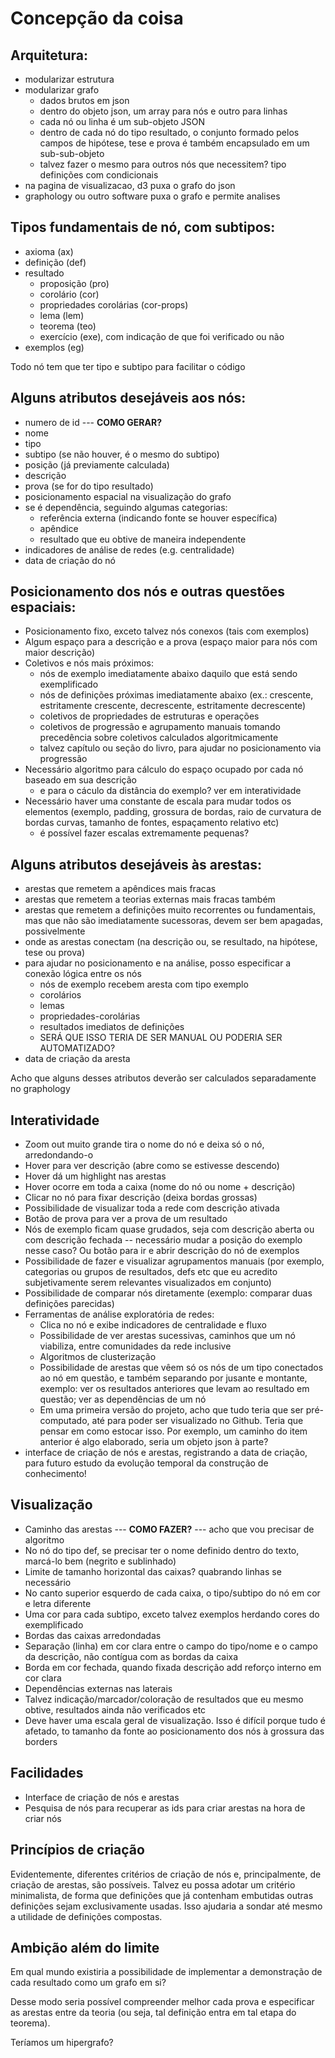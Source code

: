 # Concepção da coisa


## Arquitetura:

- modularizar estrutura
- modularizar grafo
    - dados brutos em json
    - dentro do objeto json, um array para nós e outro para linhas
    - cada nó ou linha é um sub-objeto JSON
    - dentro de cada nó do tipo resultado, o conjunto formado pelos campos de hipótese, tese e prova é também encapsulado em um sub-sub-objeto
    - talvez fazer o mesmo para outros nós que necessitem? tipo definições com condicionais
- na pagina de visualizacao, d3 puxa o grafo do json
- graphology ou outro software puxa o grafo e permite analises


## Tipos fundamentais de nó, com subtipos:

- axioma (ax)
- definição (def)
- resultado
    - proposição (pro)
    - corolário (cor)
    - propriedades corolárias (cor-props)
    - lema (lem)
    - teorema (teo)
    - exercício (exe), com indicação de que foi verificado ou não
- exemplos (eg)

Todo nó tem que ter tipo e subtipo para facilitar o código


## Alguns atributos desejáveis aos nós:

- numero de id --- **COMO GERAR?**
- nome
- tipo
- subtipo (se não houver, é o mesmo do subtipo)
- posição (já previamente calculada)
- descrição
- prova (se for do tipo resultado)
- posicionamento espacial na visualização do grafo
- se é dependência, seguindo algumas categorias:
    - referência externa (indicando fonte se houver específica)
    - apêndice
    - resultado que eu obtive de maneira independente
- indicadores de análise de redes (e.g. centralidade)
- data de criação do nó


## Posicionamento dos nós e outras questões espaciais:

- Posicionamento fixo, exceto talvez nós conexos (tais com exemplos)
- Algum espaço para a descrição e a prova (espaço maior para nós com maior descrição)
- Coletivos e nós mais próximos:
    - nós de exemplo imediatamente abaixo daquilo que está sendo exemplificado
    - nós de definições próximas imediatamente abaixo (ex.: crescente, estritamente crescente, decrescente, estritamente decrescente)
    - coletivos de propriedades de estruturas e operações
    - coletivos de progressão e agrupamento manuais tomando precedência sobre coletivos calculados algoritmicamente
    - talvez capítulo ou seção do livro, para ajudar no posicionamento via progressão
- Necessário algoritmo para cálculo do espaço ocupado por cada nó baseado em sua descrição
    - e para o cáculo da distância do exemplo? ver em interatividade
- Necessário haver uma constante de escala para mudar todos os elementos (exemplo, padding, grossura de bordas, raio de curvatura de bordas curvas, tamanho de fontes, espaçamento relativo etc)
    - é possível fazer escalas extremamente pequenas?


## Alguns atributos desejáveis às arestas:

- arestas que remetem a apêndices mais fracas
- arestas que remetem a teorias externas mais fracas também
- arestas que remetem a definições muito recorrentes ou fundamentais, mas que não são imediatamente sucessoras, devem ser bem apagadas, possivelmente
- onde as arestas conectam (na descrição ou, se resultado, na hipótese, tese ou prova)
- para ajudar no posicionamento e na análise, posso especificar a conexão lógica entre os nós
    - nós de exemplo recebem aresta com tipo exemplo
    - corolários
    - lemas
    - propriedades-corolárias
    - resultados imediatos de definições
    - SERÁ QUE ISSO TERIA DE SER MANUAL OU PODERIA SER AUTOMATIZADO?
- data de criação da aresta

Acho que alguns desses atributos deverão ser calculados separadamente no graphology


## Interatividade

- Zoom out muito grande tira o nome do nó e deixa só o nó, arredondando-o
- Hover para ver descrição (abre como se estivesse descendo)
- Hover dá um highlight nas arestas
- Hover ocorre em toda a caixa (nome do nó ou nome + descrição)
- Clicar no nó para fixar descrição (deixa bordas grossas)
- Possibilidade de visualizar toda a rede com descrição ativada
- Botão de prova para ver a prova de um resultado
- Nós de exemplo ficam quase grudados, seja com descrição aberta ou com descrição fechada -- necessário mudar a posição do exemplo nesse caso? Ou botão para ir e abrir descrição do nó de exemplos
- Possibilidade de fazer e visualizar agrupamentos manuais (por exemplo, categorias ou grupos de resultados, defs etc que eu acredito subjetivamente serem relevantes visualizados em conjunto)
- Possibilidade de comparar nós diretamente (exemplo: comparar duas definições parecidas)
- Ferramentas de análise exploratória de redes:
    - Clica no nó e exibe indicadores de centralidade e fluxo
    - Possibilidade de ver arestas sucessivas, caminhos que um nó viabiliza, entre comunidades da rede inclusive
    - Algoritmos de clusterização
    - Possibilidade de arestas que vêem só os nós de um tipo conectados ao nó em questão, e também separando por jusante e montante, exemplo: ver os resultados anteriores que levam ao resultado em questão; ver as dependências de um nó
    - Em uma primeira versão do projeto, acho que tudo teria que ser pré-computado, até para poder ser visualizado no Github. Teria que pensar em como estocar isso. Por exemplo, um caminho do item anterior é algo elaborado, seria um objeto json à parte?
- interface de criação de nós e arestas, registrando a data de criação, para futuro estudo da evolução temporal da construção de conhecimento!

## Visualização

- Caminho das arestas --- **COMO FAZER?** --- acho que vou precisar de algoritmo
- No nó do tipo def, se precisar ter o nome definido dentro do texto, marcá-lo bem (negrito e sublinhado)
- Limite de tamanho horizontal das caixas? quabrando linhas se necessário
- No canto superior esquerdo de cada caixa, o tipo/subtipo do nó em cor e letra diferente
- Uma cor para cada subtipo, exceto talvez exemplos herdando cores do exemplificado
- Bordas das caixas arredondadas
- Separação (linha) em cor clara entre o campo do tipo/nome e o campo da descrição, não contígua com as bordas da caixa
- Borda em cor fechada, quando fixada descrição add reforço interno em cor clara
- Dependências externas nas laterais
- Talvez indicação/marcador/coloração de resultados que eu mesmo obtive, resultados ainda não verificados etc
- Deve haver uma escala geral de visualização. Isso é difícil porque tudo é afetado, to tamanho da fonte ao posicionamento dos nós à grossura das borders

## Facilidades

- Interface de criação de nós e arestas
- Pesquisa de nós para recuperar as ids para criar arestas na hora de criar nós


## Princípios de criação

Evidentemente, diferentes critérios de criação de nós e, principalmente, de criação de arestas, são possíveis. Talvez eu possa adotar um critério minimalista, de forma que definições que já contenham embutidas outras definições sejam exclusivamente usadas. Isso ajudaria a sondar até mesmo a utilidade de definições compostas.



## Ambição além do limite

Em qual mundo existiria a possibilidade de implementar a demonstração de cada resultado como um grafo em si?

Desse modo seria possível compreender melhor cada prova e especificar as arestas entre da teoria (ou seja, tal definição entra em tal etapa do teorema).

Teríamos um hipergrafo?